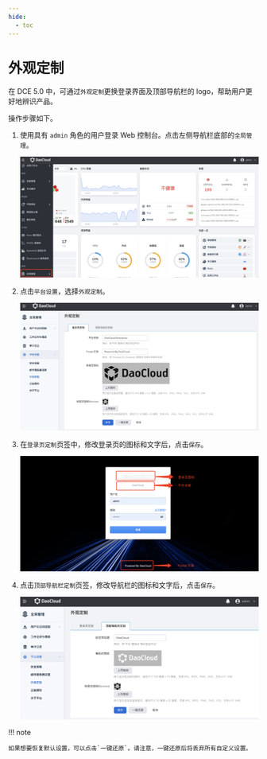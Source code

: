 ```yaml
---
hide:
  - toc
---
```


# 外观定制

在 DCE 5.0 中，可通过`外观定制`更换登录界面及顶部导航栏的 logo，帮助用户更好地辨识产品。

操作步骤如下。

1. 使用具有 `admin` 角色的用户登录 Web 控制台。点击左侧导航栏底部的`全局管理`。

    ![全局管理](../../images/ws01.png)

2. 点击`平台设置`，选择`外观定制`。

    ![外观定制](../../images/visual04.png)

3. 在`登录页定制`页签中，修改登录页的图标和文字后，点击`保存`。

    ![登录页](../../images/visual02.png)

4. 点击`顶部导航栏定制`页签，修改导航栏的图标和文字后，点击`保存`。

    ![顶部导航栏](../../images/visual06.png)

!!! note

    如果想要恢复默认设置，可以点击`一键还原`。请注意，一键还原后将丢弃所有自定义设置。

